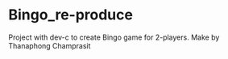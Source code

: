 # Bingo_re-produce
Project with dev-c to create Bingo game for 2-players.
Make by Thanaphong Champrasit

